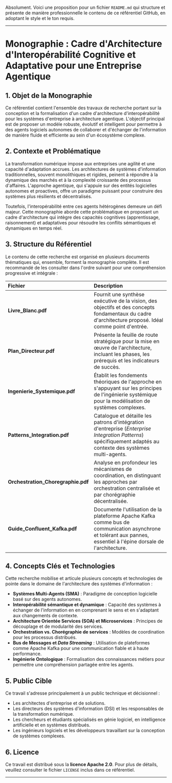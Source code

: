 Absolument. Voici une proposition pour un fichier `README.md` qui structure et présente de manière professionnelle le contenu de ce référentiel GitHub, en adoptant le style et le ton requis.

---

# Monographie : Cadre d'Architecture d'Interopérabilité Cognitive et Adaptative pour une Entreprise Agentique

## 1. Objet de la Monographie

Ce référentiel contient l'ensemble des travaux de recherche portant sur la conception et la formalisation d'un cadre d'architecture d'interopérabilité pour les systèmes d'entreprise à architecture agentique. L'objectif principal est de proposer un modèle robuste, évolutif et intelligent pour permettre à des agents logiciels autonomes de collaborer et d'échanger de l'information de manière fluide et efficiente au sein d'un écosystème complexe.

## 2. Contexte et Problématique

La transformation numérique impose aux entreprises une agilité et une capacité d'adaptation accrues. Les architectures de systèmes d'information traditionnelles, souvent monolithiques et rigides, peinent à répondre à la dynamique des marchés et à la complexité croissante des processus d'affaires. L'approche agentique, qui s'appuie sur des entités logicielles autonomes et proactives, offre un paradigme puissant pour construire des systèmes plus résilients et décentralisés.

Toutefois, l'interopérabilité entre ces agents hétérogènes demeure un défi majeur. Cette monographie aborde cette problématique en proposant un cadre d'architecture qui intègre des capacités cognitives (apprentissage, raisonnement) et adaptatives pour résoudre les conflits sémantiques et dynamiques en temps réel.

## 3. Structure du Référentiel

Le contenu de cette recherche est organisé en plusieurs documents thématiques qui, ensemble, forment la monographie complète. Il est recommandé de les consulter dans l'ordre suivant pour une compréhension progressive et intégrale :

| Fichier | Description |
| :--- | :--- |
| **Livre_Blanc.pdf** | Fournit une synthèse exécutive de la vision, des objectifs et des concepts fondamentaux du cadre d'architecture proposé. Idéal comme point d'entrée. |
| **Plan_Directeur.pdf** | Présente la feuille de route stratégique pour la mise en œuvre de l'architecture, incluant les phases, les prérequis et les indicateurs de succès. |
| **Ingenierie_Systemique.pdf** | Établit les fondements théoriques de l'approche en s'appuyant sur les principes de l'ingénierie systémique pour la modélisation de systèmes complexes. |
| **Patterns_Integration.pdf** | Catalogue et détaille les patrons d'intégration d'entreprise (*Enterprise Integration Patterns*) spécifiquement adaptés au contexte des systèmes multi-agents. |
| **Orchestration_Choregraphie.pdf** | Analyse en profondeur les mécanismes de coordination, en distinguant les approches par orchestration centralisée et par chorégraphie décentralisée. |
| **Guide_Confluent_Kafka.pdf** | Documente l'utilisation de la plateforme Apache Kafka comme bus de communication asynchrone et tolérant aux pannes, essentiel à l'épine dorsale de l'architecture. |

## 4. Concepts Clés et Technologies

Cette recherche mobilise et articule plusieurs concepts et technologies de pointe dans le domaine de l'architecture des systèmes d'information :

* **Systèmes Multi-Agents (SMA)** : Paradigme de conception logicielle basé sur des agents autonomes.
* **Interopérabilité sémantique et dynamique** : Capacité des systèmes à échanger de l'information en en comprenant le sens et en s'adaptant aux changements de contexte.
* **Architecture Orientée Services (SOA) et Microservices** : Principes de découplage et de modularité des services.
* **Orchestration vs. Chorégraphie de services** : Modèles de coordination pour les processus distribués.
* **Bus de Messages et *Data Streaming*** : Utilisation de plateformes comme Apache Kafka pour une communication fiable et à haute performance.
* **Ingénierie Ontologique** : Formalisation des connaissances métiers pour permettre une compréhension partagée entre les agents.

## 5. Public Cible

Ce travail s'adresse principalement à un public technique et décisionnel :
* Les architectes d'entreprise et de solutions.
* Les directeurs des systèmes d'information (DSI) et les responsables de la transformation numérique.
* Les chercheurs et étudiants spécialisés en génie logiciel, en intelligence artificielle et en systèmes distribués.
* Les ingénieurs logiciels et les développeurs travaillant sur la conception de systèmes complexes.

## 6. Licence

Ce travail est distribué sous la **licence Apache 2.0**. Pour plus de détails, veuillez consulter le fichier `LICENSE` inclus dans ce référentiel.

---
